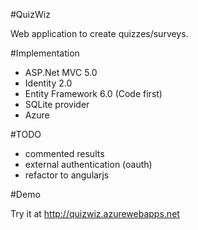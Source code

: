 #QuizWiz

Web application to create quizzes/surveys.

#Implementation

  * ASP.Net MVC 5.0
  * Identity 2.0
  * Entity Framework 6.0 (Code first)
  * SQLite provider
  * Azure

#TODO

  * commented results
  * external authentication (oauth)
  * refactor to angularjs

#Demo

Try it at http://quizwiz.azurewebapps.net
